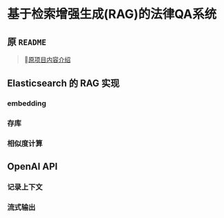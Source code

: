# 基于检索增强生成(RAG)的法律QA系统

## 原 `README`

> 🔔[原项目内容介绍](RAW_README.md)

## Elasticsearch 的 RAG 实现

### embedding

### 存库

### 相似度计算


## OpenAI API


### 记录上下文

### 流式输出


